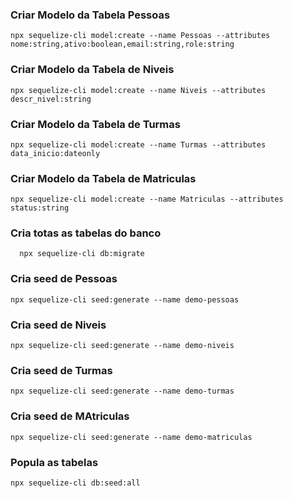 ### Criar Modelo da Tabela Pessoas
```
npx sequelize-cli model:create --name Pessoas --attributes nome:string,ativo:boolean,email:string,role:string
```

### Criar Modelo da Tabela de Niveis
```
npx sequelize-cli model:create --name Niveis --attributes descr_nivel:string
```

### Criar Modelo da Tabela de Turmas
```
npx sequelize-cli model:create --name Turmas --attributes data_inicio:dateonly
```

### Criar Modelo da Tabela de Matriculas
```
npx sequelize-cli model:create --name Matriculas --attributes status:string
```

### Cria totas as tabelas do banco
```	
  npx sequelize-cli db:migrate
```

### Cria seed de Pessoas
```
npx sequelize-cli seed:generate --name demo-pessoas
```

### Cria seed de Niveis
```
npx sequelize-cli seed:generate --name demo-niveis
```

### Cria seed de Turmas
```
npx sequelize-cli seed:generate --name demo-turmas
```

### Cria seed de MAtriculas
```
npx sequelize-cli seed:generate --name demo-matriculas
```

### Popula as tabelas
```
npx sequelize-cli db:seed:all
```
